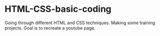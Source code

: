 # HTML-CSS-basic-coding
Going through different HTML and CSS techniques. Making some training projects. 
Goal is to recreate a youtube page.
